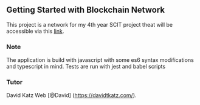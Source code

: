 ## Getting Started with Blockchain Network

This project is a network for my 4th year SCIT project theat will be accessible via this [link](https://#.com/).

### Note 

The application is build with javascript with some es6 syntax  modifications and typescript in mind. Tests are run with jest and babel scripts

### Tutor

David Katz
Web [@David] (https://davidtkatz.com/).


